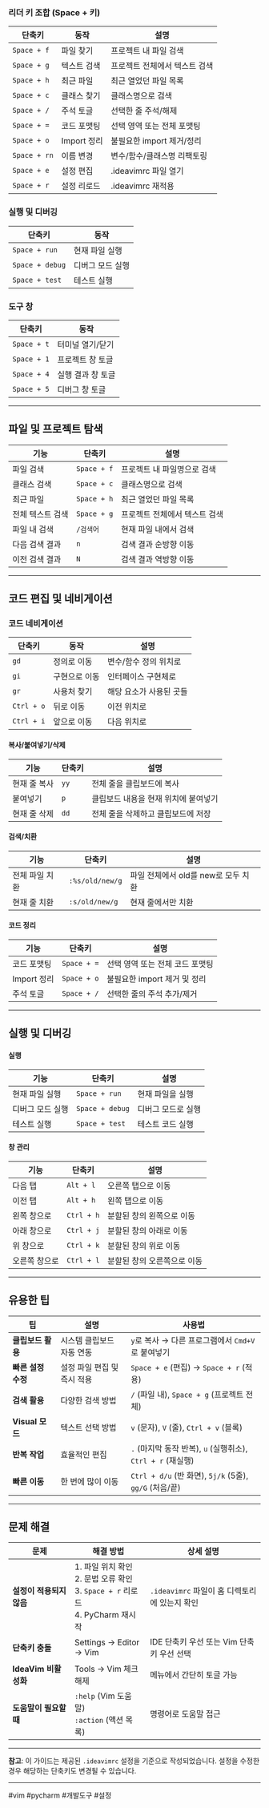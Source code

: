 
### 리더 키 조합 (Space + 키)
| 단축키          | 동작        | 설명                |
| ------------ | --------- | ----------------- |
| `Space + f`  | 파일 찾기     | 프로젝트 내 파일 검색      |
| `Space + g`  | 텍스트 검색    | 프로젝트 전체에서 텍스트 검색  |
| `Space + h`  | 최근 파일     | 최근 열었던 파일 목록      |
| `Space + c`  | 클래스 찾기    | 클래스명으로 검색         |
| `Space + /`  | 주석 토글     | 선택한 줄 주석/해제       |
| `Space + =`  | 코드 포맷팅    | 선택 영역 또는 전체 포맷팅   |
| `Space + o`  | Import 정리 | 불필요한 import 제거/정리 |
| `Space + rn` | 이름 변경     | 변수/함수/클래스명 리팩토링   |
| `Space + e`  | 설정 편집     | .ideavimrc 파일 열기  |
| `Space + r`  | 설정 리로드    | .ideavimrc 재적용    |

### 실행 및 디버깅
| 단축키             | 동작        |
| --------------- | --------- |
| `Space + run`   | 현재 파일 실행  |
| `Space + debug` | 디버그 모드 실행 |
| `Space + test`  | 테스트 실행    |

### 도구 창
| 단축키 | 동작 |
|--------|------|
| `Space + t` | 터미널 열기/닫기 |
| `Space + 1` | 프로젝트 창 토글 |
| `Space + 4` | 실행 결과 창 토글 |
| `Space + 5` | 디버그 창 토글 |

---

## 파일 및 프로젝트 탐색

| 기능 | 단축키 | 설명 |
|------|--------|------|
| 파일 검색 | `Space + f` | 프로젝트 내 파일명으로 검색 |
| 클래스 검색 | `Space + c` | 클래스명으로 검색 |
| 최근 파일 | `Space + h` | 최근 열었던 파일 목록 |
| 전체 텍스트 검색 | `Space + g` | 프로젝트 전체에서 텍스트 검색 |
| 파일 내 검색 | `/검색어` | 현재 파일 내에서 검색 |
| 다음 검색 결과 | `n` | 검색 결과 순방향 이동 |
| 이전 검색 결과 | `N` | 검색 결과 역방향 이동 |

---

## 코드 편집 및 네비게이션

### 코드 네비게이션
| 단축키 | 동작 | 설명 |
|--------|------|------|
| `gd` | 정의로 이동 | 변수/함수 정의 위치로 |
| `gi` | 구현으로 이동 | 인터페이스 구현체로 |
| `gr` | 사용처 찾기 | 해당 요소가 사용된 곳들 |
| `Ctrl + o` | 뒤로 이동 | 이전 위치로 |
| `Ctrl + i` | 앞으로 이동 | 다음 위치로 |

#### 복사/붙여넣기/삭제
| 기능 | 단축키 | 설명 |
|------|--------|------|
| 현재 줄 복사 | `yy` | 전체 줄을 클립보드에 복사 |
| 붙여넣기 | `p` | 클립보드 내용을 현재 위치에 붙여넣기 |
| 현재 줄 삭제 | `dd` | 전체 줄을 삭제하고 클립보드에 저장 |

#### 검색/치환
| 기능 | 단축키 | 설명 |
|------|--------|------|
| 전체 파일 치환 | `:%s/old/new/g` | 파일 전체에서 old를 new로 모두 치환 |
| 현재 줄 치환 | `:s/old/new/g` | 현재 줄에서만 치환 |

#### 코드 정리
| 기능 | 단축키 | 설명 |
|------|--------|------|
| 코드 포맷팅 | `Space + =` | 선택 영역 또는 전체 코드 포맷팅 |
| Import 정리 | `Space + o` | 불필요한 import 제거 및 정리 |
| 주석 토글 | `Space + /` | 선택한 줄의 주석 추가/제거 |

---

## 실행 및 디버깅

#### 실행
| 기능 | 단축키 | 설명 |
|------|--------|------|
| 현재 파일 실행 | `Space + run` | 현재 파일을 실행 |
| 디버그 모드 실행 | `Space + debug` | 디버그 모드로 실행 |
| 테스트 실행 | `Space + test` | 테스트 코드 실행 |

#### 창 관리
| 기능 | 단축키 | 설명 |
|------|--------|------|
| 다음 탭 | `Alt + l` | 오른쪽 탭으로 이동 |
| 이전 탭 | `Alt + h` | 왼쪽 탭으로 이동 |
| 왼쪽 창으로 | `Ctrl + h` | 분할된 창의 왼쪽으로 이동 |
| 아래 창으로 | `Ctrl + j` | 분할된 창의 아래로 이동 |
| 위 창으로 | `Ctrl + k` | 분할된 창의 위로 이동 |
| 오른쪽 창으로 | `Ctrl + l` | 분할된 창의 오른쪽으로 이동 |

---

## 유용한 팁

| 팁             | 설명               | 사용법                                             |
| ------------- | ---------------- | ----------------------------------------------- |
| **클립보드 활용**   | 시스템 클립보드 자동 연동   | `y`로 복사 → 다른 프로그램에서 `Cmd+V`로 붙여넣기               |
| **빠른 설정 수정**  | 설정 파일 편집 및 즉시 적용 | `Space + e` (편집) → `Space + r` (적용)             |
| **검색 활용**     | 다양한 검색 방법        | `/` (파일 내), `Space + g` (프로젝트 전체)               |
| **Visual 모드** | 텍스트 선택 방법        | `v` (문자), `V` (줄), `Ctrl + v` (블록)              |
| **반복 작업**     | 효율적인 편집          | `.` (마지막 동작 반복), `u` (실행취소), `Ctrl + r` (재실행)   |
| **빠른 이동**     | 한 번에 많이 이동       | `Ctrl + d/u` (반 화면), `5j/k` (5줄), `gg/G` (처음/끝) |

---

## 문제 해결

| 문제               | 해결 방법                                                              | 상세 설명                           |
| ---------------- | ------------------------------------------------------------------ | ------------------------------- |
| **설정이 적용되지 않음**  | 1. 파일 위치 확인<br>2. 문법 오류 확인<br>3. `Space + r` 리로드<br>4. PyCharm 재시작 | `.ideavimrc` 파일이 홈 디렉토리에 있는지 확인 |
| **단축키 충돌**       | Settings → Editor → Vim                                            | IDE 단축키 우선 또는 Vim 단축키 우선 선택     |
| **IdeaVim 비활성화** | Tools → Vim 체크 해제                                                  | 메뉴에서 간단히 토글 가능                  |
| **도움말이 필요할 때**   | `:help` (Vim 도움말)<br>`:action` (액션 목록)                             | 명령어로 도움말 접근                     |

---

**참고**: 이 가이드는 제공된 `.ideavimrc` 설정을 기준으로 작성되었습니다. 설정을 수정한 경우 해당하는 단축키도 변경될 수 있습니다.

---

#vim #pycharm #개발도구 #설정